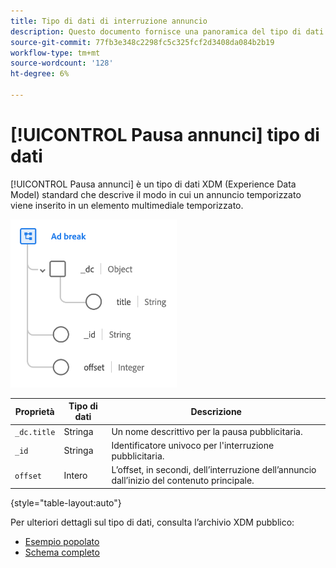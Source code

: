 ```yaml
---
title: Tipo di dati di interruzione annuncio
description: Questo documento fornisce una panoramica del tipo di dati XDM (Ad break Experience Data Model).
source-git-commit: 77fb3e348c2298fc5c325fcf2d3408da084b2b19
workflow-type: tm+mt
source-wordcount: '128'
ht-degree: 6%

---
```


# [!UICONTROL Pausa annunci] tipo di dati

[!UICONTROL Pausa annunci] è un tipo di dati XDM (Experience Data Model) standard che descrive il modo in cui un annuncio temporizzato viene inserito in un elemento multimediale temporizzato.

![Struttura del tipo di dati](../images/data-types/ad-break.png)

| Proprietà | Tipo di dati | Descrizione |
| --- | --- | --- |
| `_dc.title` | Stringa | Un nome descrittivo per la pausa pubblicitaria. |
| `_id` | Stringa | Identificatore univoco per l&#39;interruzione pubblicitaria. |
| `offset` | Intero | L’offset, in secondi, dell’interruzione dell’annuncio dall’inizio del contenuto principale. |

{style=&quot;table-layout:auto&quot;}

Per ulteriori dettagli sul tipo di dati, consulta l’archivio XDM pubblico:

* [Esempio popolato](https://github.com/adobe/xdm/blob/master/components/datatypes/marketing/advertising-break.example.1.json)
* [Schema completo](https://github.com/adobe/xdm/blob/master/components/datatypes/marketing/advertising-break.schema.json)
